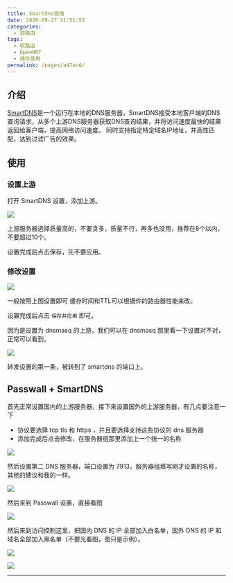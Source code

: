 ```yaml
---
title: Smartdns使用
date: 2020-09-27 11:51:53
categories: 
  - 软路由
tags: 
  - 软路由
  - OpenWRT
  - 插件使用
permalink: /pages/a47ac6/
---
```


## 介绍

[SmartDNS](https://pymumu.github.io/smartdns/)是一个运行在本地的DNS服务器，SmartDNS接受本地客户端的DNS查询请求，从多个上游DNS服务器获取DNS查询结果，并将访问速度最快的结果返回给客户端，提高网络访问速度。 同时支持指定特定域名IP地址，并高性匹配，达到过滤广告的效果。

## 使用

### 设置上游

打开 SmartDNS 设置，添加上游。

![](https://file.sm9.top/item/5f702cc2160a154a67a1e0d2.png)

上游服务器选择质量高的，不要贪多，质量不行，再多也没用，推荐在8个以内，不要超过10个。

设置完成后点击保存，先不要应用。

### 修改设置

![](https://file.sm9.top/item/5f702cf2160a154a67a1eefd.png)

一般按照上图设置即可 缓存时间和TTL可以根据你的路由器性能来改。

设置完成后点击 `保存并应用` 即可。

因为是设置为 dnsmasq 的上游，我们可以在 dnsmasq 那里看一下设置对不对，正常可以看到。

![](https://file.sm9.top/item/5f702ddb160a154a67a221f7.png)

转发设置的第一条，被转到了 smartdns 的端口上。


## Passwall + SmartDNS

首先正常设置国内的上游服务器，接下来设置国外的上游服务器，有几点要注意一下

- 协议要选择 tcp tls 和 https ，并且要选择支持这些协议的 dns 服务器
- 添加完成后点击修改，在服务器组那里添加上一个统一的名称

![](https://file.sm9.top/item/5f702dfa160a154a67a228de.png)

然后设置第二 DNS 服务器，端口设置为 7913，服务器组填写刚才设置的名称，其他的建议和我的一样。

![](https://file.sm9.top/item/5f702e79160a154a67a2418f.png)

然后来到 Passwall 设置，直接看图

![](https://file.sm9.top/item/5f702ead160a154a67a24d12.png)

然后来到访问控制这里，把国内 DNS 的 IP 全部加入白名单，国外 DNS 的 IP 和域名全部加入黑名单（不要光看图，图只是示例）。

![](https://file.sm9.top/item/5f702ecd160a154a67a2531e.png)

![](https://file.sm9.top/item/5f702f31160a154a67a26add.png)

---

<ClientOnly>
  <Vssue :title="$title" />
</ClientOnly>
